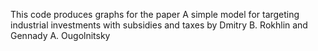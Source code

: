 This code produces graphs for the paper
A simple model for targeting industrial investments with subsidies and taxes
by
Dmitry B. Rokhlin and Gennady A. Ougolnitsky
